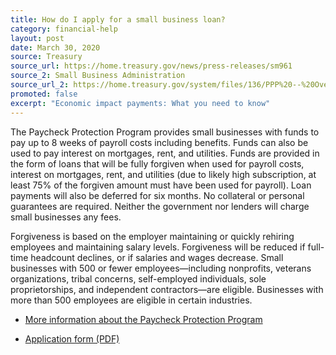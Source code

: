 ```yaml
---
title: How do I apply for a small business loan?
category: financial-help
layout: post
date: March 30, 2020
source: Treasury
source_url: https://home.treasury.gov/news/press-releases/sm961
source_2: Small Business Administration
source_url_2: https://home.treasury.gov/system/files/136/PPP%20--%20Overview.pdf
promoted: false
excerpt: "Economic impact payments: What you need to know"
---
```


The Paycheck Protection Program provides small businesses with funds to pay up to 8 weeks of payroll costs including benefits. Funds can also be used to pay interest on mortgages, rent, and utilities. Funds are provided in the form of loans that will be fully forgiven when used for payroll costs, interest on mortgages, rent, and utilities (due to likely high subscription, at least 75% of the forgiven amount must have been used for payroll). Loan payments will also be deferred for six months. No collateral or personal guarantees are required. Neither the government nor lenders will charge small businesses any fees.

Forgiveness is based on the employer maintaining or quickly rehiring employees and maintaining salary levels. Forgiveness will be reduced if full-time headcount declines, or if salaries and wages decrease. Small businesses with 500 or fewer employees—including nonprofits, veterans organizations, tribal concerns, self-employed individuals, sole proprietorships, and independent contractors—are eligible. Businesses with more than 500 employees are eligible in certain industries.

- [More information about the Paycheck Protection Program](https://home.treasury.gov/system/files/136/PPP%20--%20Overview.pdf)

- [Application form (PDF)](https://home.treasury.gov/system/files/136/Borrower%20Paycheck%20Protection%20Program%20Application%20%28v1%29.pdf)